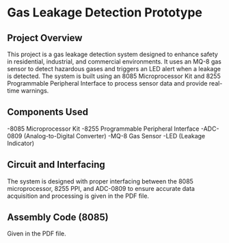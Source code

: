 # Gas Leakage Detection Prototype
## Project Overview

This project is a gas leakage detection system designed to enhance safety in residential, industrial, and commercial environments. It uses an MQ-8 gas sensor to detect hazardous gases and triggers an LED alert when a leakage is detected. The system is built using an 8085 Microprocessor Kit and 8255 Programmable Peripheral Interface to process sensor data and provide real-time warnings.

## Components Used
-8085 Microprocessor Kit
-8255 Programmable Peripheral Interface
-ADC-0809 (Analog-to-Digital Converter)
-MQ-8 Gas Sensor
-LED (Leakage Indicator)

## Circuit and Interfacing
The system is designed with proper interfacing between the 8085 microprocessor, 8255 PPI, and ADC-0809 to ensure accurate data acquisition and processing is given in the PDF file.

## Assembly Code (8085)
Given in the PDF file.

